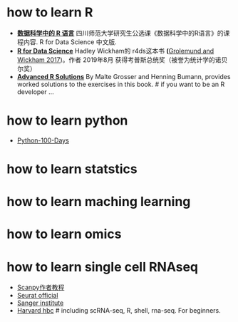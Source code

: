 # how to learn R

* **[数据科学中的 R 语言](https://bookdown.org/wangminjie/R4DS/)**
四川师范大学研究生公选课《数据科学中的R语言》的课程内容. R for Data Science 中文版.
* **[R for Data Science](https://r4ds.had.co.nz/)**
Hadley Wickham的 r4ds这本书 **(**[Grolemund and Wickham 2017](https://bookdown.org/wangminjie/R4DS/references.html#ref-Wickham2017))。作者 2019年8月 获得考普斯总统奖（被誉为统计学的诺贝尔奖）
* **[Advanced R Solutions](http://advanced-r-solutions.rbind.io/)**
By Malte Grosser and Henning Bumann, provides worked solutions to the exercises in this book. # if you want to be an R developer ...
  

# how to learn python
* [Python-100-Days](https://github.com/jackfrued/Python-100-Days)

# how to learn statstics

# how to learn maching learning

# how to learn omics

# how to learn single cell RNAseq

- [Scanpy作者教程](https://www.sc-best-practices.org/)
- [Seurat official](https://satijalab.org/seurat/)
- [Sanger institute](https://www.singlecellcourse.org/)
- [Harvard hbc](https://github.com/hbctraining) # including scRNA-seq, R, shell, rna-seq. For beginners.
